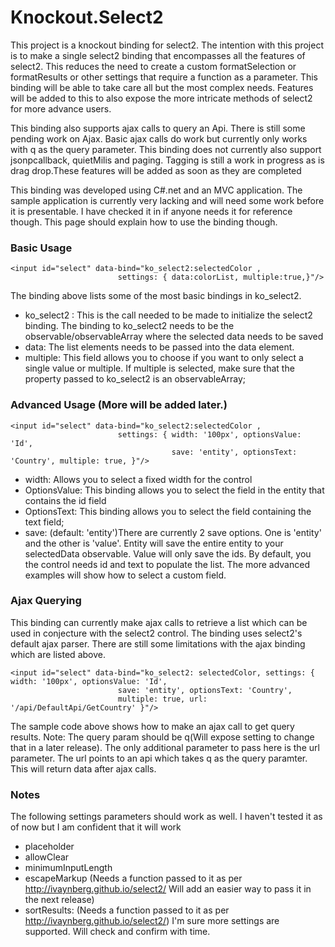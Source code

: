 Knockout.Select2
================

This project is a knockout binding for select2. The intention with this project is to make a single select2 binding that encompasses all the features of select2. This reduces the need to create a custom formatSelection or formatResults or other settings that require a function as a parameter. This binding will be able to take care all but the most complex needs. Features will be added to this to also expose the more intricate methods of select2 for more advance users.

This binding also supports ajax calls to query an Api. There is still some pending work on Ajax. Basic ajax calls do work but currently only works with q as the query parameter. This binding does not currently also support jsonpcallback, quietMilis and paging. Tagging is still a work in progress as is drag drop.These features will be added as soon as they are completed

This binding was developed using C#.net and an MVC application. The sample application is currently very lacking and will need some work before it is presentable. I have checked it in if anyone needs it for reference though. This page should explain how to use the binding though.
### Basic Usage
    
    <input id="select" data-bind="ko_select2:selectedColor , 
                            settings: { data:colorList, multiple:true,}"/>

The binding above lists some of the most basic bindings in ko_select2.

- ko_select2 : This is the call needed to be made to initialize the select2 binding. The binding to ko_select2 needs to be the observable/observableArray where the selected data needs to be saved
- data: The list elements needs to be passed into the data element.
- multiple: This field allows you to choose if you want to only select a single value or multiple. If multiple is selected, make sure that the property passed to ko_select2 is an observableArray;

### Advanced Usage (More will be added later.)
    <input id="select" data-bind="ko_select2:selectedColor , 
                            settings: { width: '100px', optionsValue: 'Id', 
                                        save: 'entity', optionsText: 'Country', multiple: true, }"/>

- width: Allows you to select a fixed width for the control
- OptionsValue: This binding allows you to select the field in the entity that contains the id field
- OptionsText: This binding allows you to select the field containing the text field;
- save: (default: 'entity')There are currently 2 save options. One is 'entity' and the other is 'value'. Entity will save the entire entity to your selectedData observable. Value will only save the ids.  By default, you the control needs id and text to populate the list. The more advanced examples will show how to select a custom field.

### Ajax Querying
This binding can currently make ajax calls to retrieve a list which can be used in conjecture with the select2 control. The binding uses select2's default ajax parser. There are still some limitations with the ajax binding which are listed above. 

    <input id="select" data-bind="ko_select2: selectedColor, settings: { width: '100px', optionsValue: 'Id', 
                            save: 'entity', optionsText: 'Country', 
                            multiple: true, url: '/api/DefaultApi/GetCountry' }"/>
                            
The sample code above shows how to make an ajax call to get query results. Note: The query param should be q(Will expose setting to change that in a later release). The only additional parameter to pass here is the url parameter. The url points to an api which takes q as the query paramter. This will return data after ajax calls.

### Notes
The following settings parameters should work as well. I haven't tested it as of now but I am confident that it will work
- placeholder
- allowClear
- minimumInputLength
- escapeMarkup (Needs a function passed to it as per http://ivaynberg.github.io/select2/ Will add an easier way to pass it in the next release)
- sortResults: (Needs a function passed to it as per http://ivaynberg.github.io/select2/)
I'm sure more settings are supported. Will check and confirm with time.

